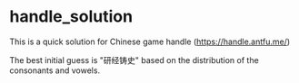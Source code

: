 # handle_solution
This is a quick solution for Chinese game handle (https://handle.antfu.me/) 

The best initial guess is "研经铸史" based on the distribution of the consonants and vowels.
